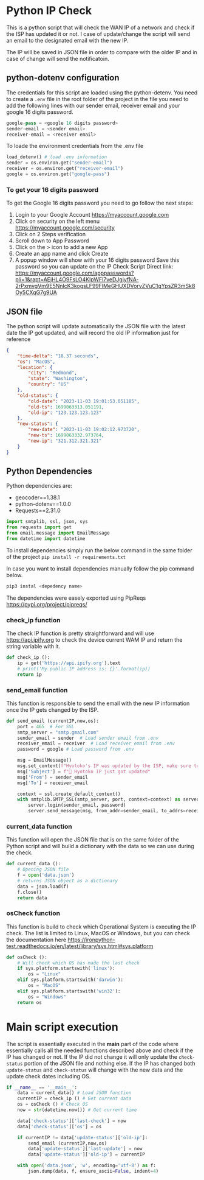 # Python IP Check
This is a python script that will check the WAN IP of a network and check if the ISP has updated it or not.
I case of update/change the script will send an email to the designated email with the new IP.

The IP will be saved in JSON file in order to compare with the older IP and in case of change will send the notificatoin.

## python-dotenv configuration
The credentials for this script are loaded using the python-detenv.
You need to create a `.env` file in the root folder of the project in the file you need to add the following lines with our sender email, receiver email and your google 16 digits password.

```python
google-pass = <google 16 digits password>
sender-email = <sender email>
receiver-email = <receiver email>
```

To loade the environment credentials from the .env file

```python
load_dotenv() # load .env information
sender = os.environ.get("sender-email")
receiver = os.environ.get("receiver-email")
google = os.environ.get("google-pass")
```

### To get your 16 digits password
To get the Google 16 digits password you need to go follow the next steps:
1. Login to your Google Account https://myaccount.google.com
2. Click on security on the left menu https://myaccount.google.com/security
3. Click on 2 Steps verification
4. Scroll down to App Password
5. Click on the > icon to add a new App
6. Create an app name and click Create
7. A popup window will show with your 16 digits password
Save this password so you can update on the IP Check Script
Direct link: https://myaccount.google.com/apppasswords?pli=1&rapt=AEjHL4O9FsLO4KIpWFl7veDJgjyfNA-2rPxmvgVm9E5NnlcK3kogsLF99FlMeGHUXDVorvZVuC1gYpsZR3mSk8Oy5CXqG7g9UA

## JSON file

The python script will update automatically the JSON file with the latest date the IP got updated, and will record the old IP information just for reference

```json
{
    "time-delta": "18.37 seconds",
    "os": "MacOS",
    "location": {
        "city": "Redmond",
        "state": "Washington",
        "country": "US"
    },
    "old-status": {
        "old-date": "2023-11-03 19:01:53.051185",
        "old-ts": 1699063313.051191,
        "old-ip": "123.123.123.123"
    },
    "new-status": {
        "new-date": "2023-11-03 19:02:12.973720",
        "new-ts": 1699063332.973764,
        "new-ip": "321.312.321.321"
    }
}
```

## Python Dependencies
Python dependencies are:
* geocoder==1.38.1
* python-dotenv==1.0.0
* Requests==2.31.0

```python
import smtplib, ssl, json, sys
from requests import get
from email.message import EmailMessage
from datetime import datetime
```

To install dependencies simply run the below command in the same folder of the project
`pip install -r requirements.txt`

In case you want to install dependencies manually follow the pip command below.
```python
pip3 instal <depedency name>
```

The dependencies were easely exported using PipReqs https://pypi.org/project/pipreqs/

### check_ip function
The check IP function is pretty straightforward and will use https://api.ipify.org to check the device current WAM IP and return the string variable with it.
```python
def check_ip ():
    ip = get('https://api.ipify.org').text
    # print('My public IP address is: {}'.format(ip))
    return ip
```

### send_email function
This function is responsible to send the email with the new IP information once the IP gets changed by the ISP.
```python
def send_email (currentIP,now,os):
    port = 465  # For SSL
    smtp_server = "smtp.gmail.com"
    sender_email = sender  # Load sender email from .env
    receiver_email = receiver  # Load receiver email from .env
    password = google # Load password from .env

    msg = EmailMessage()
    msg.set_content(f"Hyotoko's IP was updated by the ISP, make sure to use the most updated version on your VPN.\n\nInformation checked from {os}\nLast updated check was: {now}\nNew IP is: {currentIP}\n\nUpdate checks happens every 2 hours, the IP might have updated sooner.")
    msg['Subject'] = f"📡 Hyotoko IP just got updated"
    msg['From'] = sender_email
    msg['To'] = receiver_email

    context = ssl.create_default_context()
    with smtplib.SMTP_SSL(smtp_server, port, context=context) as server:
        server.login(sender_email, password)
        server.send_message(msg, from_addr=sender_email, to_addrs=receiver_email)
```


### current_data function
This function will open the JSON file that is on the same folder of the Python script and will build a dictionary with the data so we can use during the check.

```python
def current_data ():
    # Opening JSON file
    f = open('data.json')
    # returns JSON object as a dictionary
    data = json.load(f)
    f.close()
    return data
```

### osCheck function
This function is build to check which Operational System is executing the IP check. The list is limited to Linux, MacOS or Windows, but you can check the documentation here https://ironpython-test.readthedocs.io/en/latest/library/sys.html#sys.platform

```python
def osCheck ():
    # Will check which OS has made the last check
    if sys.platform.startswith('linux'):
        os = "Linux"
    elif sys.platform.startswith('darwin'):
        os = "MacOS"
    elif sys.platform.startswith('win32'):
        os = "Windows"
    return os
```
# Main script execution
The script is essentially executed in the __main__ part of the code where essentially calls all the needed functions described above and check if the IP has changed or not.
If the IP did not change it will only update the `check-status` portion of the JSON file and nothing else.
If the IP has changed both `update-status` and `check-status` will change with the new data and the update check dates including OS.

```python
if __name__ == '__main__':
    data = current_data() # Load JSON function
    currentIP = check_ip () # Get current data
    os = osCheck () # Check OS
    now = str(datetime.now()) # Get current time

    data['check-status']['last-check'] = now
    data['check-status']['os'] = os

    if currentIP != data['update-status']['old-ip']:
        send_email (currentIP,now,os)
        data['update-status']['last-update'] = now
        data['update-status']['old-ip'] = currentIP

    with open('data.json', 'w', encoding='utf-8') as f:
        json.dump(data, f, ensure_ascii=False, indent=4)
```
